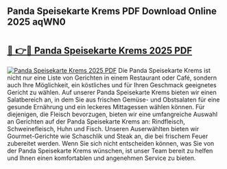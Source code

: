 ## Panda Speisekarte Krems PDF Download Online 2025 aqWN0

# <h2><a href="http://gc5wml.nevu.top/?p=Panda+Speisekarte+Krems">🔗 👉🔴 Panda Speisekarte Krems 2025 PDF</a></h2>

[![Panda Speisekarte Krems 2025 PDF](https://i.imgur.com/dBaPXMq.png)](http://gc5wml.nevu.top/?p=Panda+Speisekarte+Krems)
Die Panda Speisekarte Krems ist nicht nur eine Liste von Gerichten in einem Restaurant oder Café, sondern auch Ihre Möglichkeit, ein köstliches und für Ihren Geschmack geeignetes Gericht zu wählen. Auf unserer Panda Speisekarte Krems bieten wir einen Salatbereich an, in dem Sie aus frischen Gemüse- und Obstsalaten für eine gesunde Ernährung und ein leckeres Mittagessen wählen können. Für diejenigen, die Fleisch bevorzugen, bieten wir eine umfangreiche Auswahl an Gerichten auf der Panda Speisekarte Krems an: Rindfleisch, Schweinefleisch, Huhn und Fisch. Unseren Auserwählten bieten wir Gourmet-Gerichte wie Schaschlik und Steak an, die bei frischem Feuer zubereitet werden. Wenn Sie sich nicht entscheiden können, was Sie von der Panda Speisekarte Krems wünschen, ist unser Team bereit zu helfen und Ihnen einen komfortablen und angenehmen Service zu bieten.
